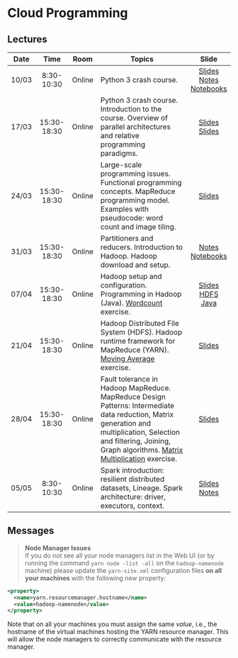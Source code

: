 # Cloud Programming

## Lectures

|Date|Time|Room|Topics|Slide|
|:---:|:--------:|:----:|---------|:---:|
|10/03|8:30-10:30|Online| Python 3 crash course. |[Slides](slides/python.pdf)<br>[Notes](notes/python-notes.md)<br>[Notebooks](python/readme.md)|
|17/03|15:30-18:30|Online| Python 3 crash course. Introduction to the course. Overview of parallel architectures and relative programming paradigms. | [Slides](slides/intro.pdf)<br>[Slides](slides/parallel.pdf) |
|24/03|15:30-18:30|Online| Large-scale programming issues. Functional programming concepts. MapReduce programming model. Examples with pseudocode: word count and image tiling. |[Slides](slides/mapreduce.pdf) |
|31/03|15:30-18:30|Online| Partitioners and reducers. Introduction to Hadoop. Hadoop download and setup. | [Notes](notes/hadoop3-installation.md)<br>[Notebooks](notebooks) |
|07/04|15:30-18:30|Online| Hadoop setup and configuration. Programming in Hadoop (Java). [Wordcount](exercises/wordcount) exercise. | [Slides](slides/hadoop.pdf)<br>[HDFS](notes/hadoop3-hdfs.md)<br>[Java](notes/hadoop3-java-programming.md) |
|21/04|15:30-18:30|Online| Hadoop Distributed File System (HDFS). Hadoop runtime framework for MapReduce (YARN). [Moving Average](exercises/movingaverage) exercise. | [Slides](slides/hdfs_yarn.pdf) |
|28/04|15:30-18:30|Online| Fault tolerance in Hadoop MapReduce. MapReduce Design Patterns: Intermediate data reduction, Matrix generation and multiplication, Selection and filtering, Joining, Graph algorithms. [Matrix Multiplication](exercises/matrix) exercise. | [Slides](slides/design-patterns.pdf) |
|05/05|8:30-10:30|Online| Spark introduction: resilient distributed datasets, Lineage. Spark architecture: driver, executors, context.| [Slides](slides/spark-intro.pdf)<br>[Notes](notes/spark-installation-notes.md) |

## Messages

>**Node Manager Issues**<br>
If you do not see all your node managers list in the Web UI (or by running the command `yarn node -list -all` on the `hadoop-namenode` machine) please update the `yarn-site.xml` configuration files **on all your machines** with the following new property:
```xml
<property>
  <name>yarn.resourcemanager.hostname</name>
  <value>hadoop-namenode</value>
</property>
```
Note that on all your machines you must assign the same *value*, i.e., the  hostname of the virtual machines hosting the YARN resource manager. This will allow the node managers to correctly communicate with the resource manager.

